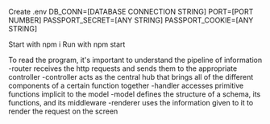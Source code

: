 Create .env
    DB_CONN=[DATABASE CONNECTION STRING]
    PORT=[PORT NUMBER]
    PASSPORT_SECRET=[ANY STRING]
    PASSPORT_COOKIE=[ANY STRING]

Start with npm i
Run with npm start

To read the program, it's important to understand the pipeline of information
    -router receives the http requests and sends them to the appropriate controller
    -controller acts as the central hub that brings all of the different
        components of a certain function together
    -handler accesses primitive functions implicit to the model
    -model defines the structure of a schema, its functions, and its middleware
    -renderer uses the information given to it to render the request on the screen